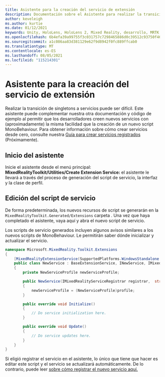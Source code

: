 ```yaml
---
title: Asistente para la creación del servicio de extensión
description: Documentación sobre el Asistente para realizar la transición de singletons a servicios MRTK
author: keveleigh
ms.author: kurtie
ms.date: 01/12/2021
keywords: Unity, HoloLens, HoloLens 2, Mixed Reality, desarrollo, MRTK
ms.openlocfilehash: 6b4efa39a99755f3c031757c7298465886d0c39512c93750f4653200edce9e17
ms.sourcegitcommit: a1c086aa83d381129e62f9d8942f0fc889ffcab0
ms.translationtype: MT
ms.contentlocale: es-ES
ms.lasthandoff: 08/05/2021
ms.locfileid: "115214301"
---
```

# <a name="extension-service-creation-wizard"></a>Asistente para la creación del servicio de extensión

Realizar la transición de singletons a servicios puede ser difícil. Este asistente puede complementar nuestra otra documentación y código de ejemplo al permitir que los desarrolladores creen nuevos servicios con (aproximadamente) la misma facilidad que la creación de un nuevo script MonoBehaviour. Para obtener información sobre cómo crear servicios desde cero, consulte nuestra [Guía para crear servicios registrados](../../configuration/mixed-reality-configuration-guide.md) (Próximamente).

## <a name="launching-the-wizard"></a>Inicio del asistente

Inicie el asistente desde el menú principal: **MixedRealityToolkit/Utilities/Create Extension Service:** el asistente le llevará a través del proceso de generación del script de servicio, la interfaz y la clase de perfil.

## <a name="editing-your-service-script"></a>Edición del script de servicio

De forma predeterminada, los nuevos recursos de script se generarán en la `MixedRealityToolkit.Generated/Extensions` carpeta . Una vez que haya completado el asistente, vaya aquí y abra el nuevo script de servicio.

Los scripts de servicio generados incluyen algunos avisos similares a los nuevos scripts de MonoBehaviour. Le permitirán saber dónde inicializar y actualizar el servicio.

```csharp
namespace Microsoft.MixedReality.Toolkit.Extensions
{
    [MixedRealityExtensionService(SupportedPlatforms.WindowsStandalone|SupportedPlatforms.MacStandalone|SupportedPlatforms.LinuxStandalone|SupportedPlatforms.WindowsUniversal)]
    public class NewService : BaseExtensionService, INewService, IMixedRealityExtensionService
    {
        private NewServiceProfile newServiceProfile;

        public NewService(IMixedRealityServiceRegistrar registrar,  string name,  uint priority,  BaseMixedRealityProfile profile) : base(registrar, name, priority, profile) 
        {
            newServiceProfile = (NewServiceProfile)profile;
        }

        public override void Initialize()
        {
            // Do service initialization here.
        }

        public override void Update()
        {
            // Do service updates here.
        }
    }
}
```

Si eligió registrar el servicio en el asistente, lo único que tiene que hacer es editar este script y el servicio se actualizará automáticamente. De lo contrario, puede leer [sobre cómo registrar el nuevo servicio aquí.](../../configuration/mixed-reality-configuration-guide.md)
